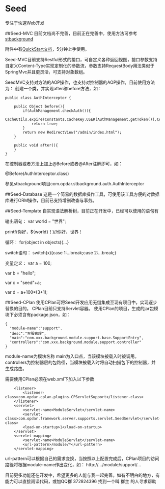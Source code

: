# Seed
专注于快速Web开发

##Seed-MVC
目前文档尚不完善，目前正在完善中，使用方法可参考[stbackground](https://git.oschina.net/opdar/stbackground)

附件中有[QuickStart文档](http://seed.mydoc.io/)，5分钟上手使用。

Seed-MVC目前支持Restful形式的接口，可自定义各种返回视图，接口参数支持自定义Content-Type实现定制化的参数流，参数支持RequestBody用法类似于SpringMvc并且更灵活，可支持对象数组。

SeedMVC支持对方法的AOP操作，也支持对控制器的AOP操作，目前使用方法为：
创建一个类，并实现after和before方法，如：
```
public class AuthInterceptor {

    public Object before(){
        if(AuthManagement.checkAuth()){
            CacheUtils.expire(Constants.CacheKey.USER(AuthManagement.getToken()),Constants.Cache.USER_TIMEOUT);
            return true;
        }
        return new RedirectView("/admin/index.html");
    }

    public void after(){
    }
}
```
在控制器或者方法上加上@Before或者@After注解即可，如：

@Before(AuthInterceptor.class)

参见stbackground项目com.opdar.stbackground.auth.AuthInterceptor

##Seed-Database
这是一个简易的数据库操作工具，可使用该工具方便的对数据库进行ORM操作，目前已支持增删改查与事务。

##Seed-Template
自实现语法解析树，目前正在开发中，已经可以使用的语句有

输出语句：
var world = "世界";

printf(你好，${world}！)//你好，世界！

循环：
for(object in objects){...}

switch语句：
switch(x){case 1:...break;case 2:...break;}

变量定义：
var a = 100;

var b = "hello";

var c = "seed"+a;

var d = a+100*(3+1);


##Seed-CPlan
使用CPlan可将Seed开发应用无缝集成至现有项目中，实现逐步替换的目的。
CPlan目前只支持Servlet容器。
使用CPlan的项目，生成的jar包模块下必须含有package.json，如：
```
{
  "module-name":"support",
  "desc":"客服管理",
  "main":"com.xxx.background.module.support.base.SupportEntry",
  "controllers":"com.xxx.background.module.support.controller"
}
```
module-name为模块名称
main为入口点，当该模块被载入时被调用。
controllers为控制器层的包路径，当模块被载入时将自动扫描包下的控制器，并生成路由。

需要使用CPlan必须在web.xml下加入以下参数
```
	<listener>
		<listener-class>com.opdar.cplan.plugins.CPServletSupport</listener-class>
	</listener>
	<servlet>
		<servlet-name>ModuleServlet</servlet-name>
		<servlet-class>com.opdar.framework.server.supports.servlet.SeedServlet</servlet-class>
		<load-on-startup>1</load-on-startup>
	</servlet>
	<servlet-mapping>
		<servlet-name>ModuleServlet</servlet-name>
		<url-pattern>/module/*</url-pattern>
	</servlet-mapping>
```

url-pattern可以根据自己的需求变换，当按照以上配置完成后，CPlan项目的访问路径将根据module-name作出变化，如：
http://.../module/support/...


目前更多功能还在开发中，希望更多的人能与我一起完善。如有不明白的地方，有能力可以直接阅读代码，或加QQ群 372824396 找到一个叫 群主 的人寻求帮助